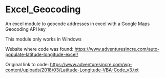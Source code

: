 # Excel_Geocoding
An excel module to geocode addresses in excel with a Google Maps Geocoding API key

This module only works in Windows

Website where code was found: https://www.adventuresincre.com/auto-populate-latitude-longitude-excel/

Original link to code: https://www.adventuresincre.com/wp-content/uploads/2018/03/Latitude-Longitude-VBA-Code_v3.txt
